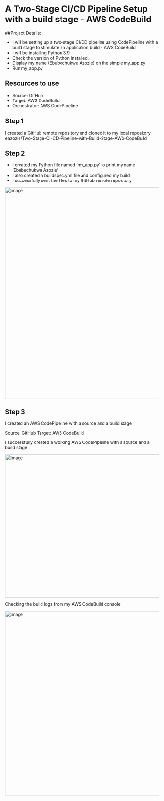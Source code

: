 

# A Two-Stage CI/CD Pipeline Setup with a build stage - AWS CodeBuild


##Project Details:

-	I will be setting up a two-stage CI/CD pipeline using CodePipeline with a build stage to stimulate an application build - AWS CodeBuild 
-	I will be installing Python 3.9
-	Check the version of Python installed.
-	Display my name (Ebubechukwu Azozie) on the simple my_app.py
-	Run my_app.py

## Resources to use

-	Source: GitHub 
-	Target: AWS CodeBuild
-	Orchestrator: AWS CodePipeline


## Step 1

I created a GitHub remote repository and cloned it to my local repository 
eazozie/Two-Stage-CI-CD-Pipeline-with-Build-Stage-AWS-CodeBuild

## Step 2 

-	I created my Python file named ‘my_app.py’ to print my name ‘Ebubechukwu Azozie’
-	I also created a buildspec.yml file and configured my build
-	I successfully sent the files to my GitHub remote repository


<img width="975" height="694" alt="image" src="https://github.com/user-attachments/assets/611d4e8b-b090-4d35-8987-97baad0858fc" />


## Step 3

I created an AWS CodePipeline with a source and a build stage

Source: GitHub 
Target: AWS CodeBuild


I successfully created a working AWS CodePipeline with a source and a build stage


<img width="975" height="469" alt="image" src="https://github.com/user-attachments/assets/e7dce5d7-924a-42e9-8466-3a05c5a48729" />



Checking the build logs from my AWS CodeBuild console


<img width="975" height="606" alt="image" src="https://github.com/user-attachments/assets/905d9d1f-098d-4088-947c-dee0f4642290" />





